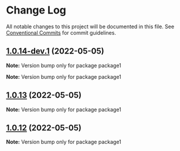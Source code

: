 # Change Log

All notable changes to this project will be documented in this file.
See [Conventional Commits](https://conventionalcommits.org) for commit guidelines.

## [1.0.14-dev.1](https://github.com/gladmustang/lernaDemo/compare/package1@1.0.14-dev.0...package1@1.0.14-dev.1) (2022-05-05)

**Note:** Version bump only for package package1








**Note:** Version bump only for package package1






## [1.0.13](https://github.com/gladmustang/lernaDemo/compare/package1@1.0.12...package1@1.0.13) (2022-05-05)

**Note:** Version bump only for package package1





## [1.0.12](https://github.com/gladmustang/lernaDemo/compare/package1@1.0.11...package1@1.0.12) (2022-05-05)

**Note:** Version bump only for package package1
